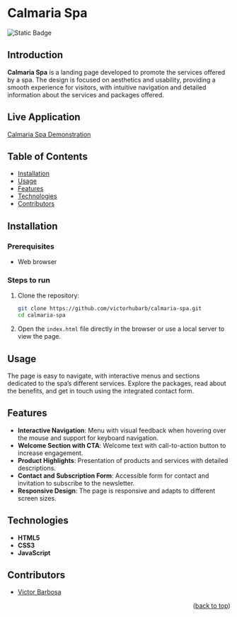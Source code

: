 # Calmaria Spa <a name="readme-top"></a>
![Static Badge](https://img.shields.io/badge/status-completed-green?style=for-the-badge)

## Introduction
**Calmaria Spa** is a landing page developed to promote the services offered by a spa. The design is focused on aesthetics and usability, providing a smooth experience for visitors, with intuitive navigation and detailed information about the services and packages offered.

## Live Application
[Calmaria Spa Demonstration](https://calmaria-spa-livid.vercel.app)

## Table of Contents
- [Installation](#installation)
- [Usage](#usage)
- [Features](#features)
- [Technologies](#technologies)
- [Contributors](#contributors)

## Installation

### Prerequisites
- Web browser

### Steps to run
1. Clone the repository:
   ```bash
   git clone https://github.com/victorhubarb/calmaria-spa.git
   cd calmaria-spa
   ```
2. Open the `index.html` file directly in the browser or use a local server to view the page.

## Usage
The page is easy to navigate, with interactive menus and sections dedicated to the spa’s different services. Explore the packages, read about the benefits, and get in touch using the integrated contact form.

## Features
- **Interactive Navigation**: Menu with visual feedback when hovering over the mouse and support for keyboard navigation.
- **Welcome Section with CTA**: Welcome text with call-to-action button to increase engagement.
- **Product Highlights**: Presentation of products and services with detailed descriptions.
- **Contact and Subscription Form**: Accessible form for contact and invitation to subscribe to the newsletter.
- **Responsive Design**: The page is responsive and adapts to different screen sizes.

## Technologies
- **HTML5**
- **CSS3**
- **JavaScript**

## Contributors
- [Victor Barbosa](https://github.com/victorhubarb)
<p align="right">(<a href="#readme-top">back to top</a>)</p>
